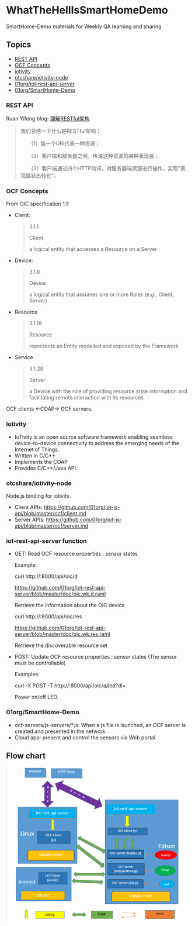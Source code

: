 # WhatTheHellIsSmartHomeDemo
SmartHome-Demo materials for Weekly QA learning and sharing

## Topics
* [REST API](http://www.ruanyifeng.com/blog/2011/09/restful.html)
* [OCF Concepts](https://openconnectivity.org/specs/OIC_Core_Specification_v1.1.1.pdf)
* [iotivity](https://www.iotivity.org/)
* [otcshare/iotivity-node](https://github.com/otcshare/iotivity-node)
* [01org/iot-rest-api-server](https://github.com/01org/iot-rest-api-server)
* [01org/SmartHome-Demo](https://github.com/01org/SmartHome-Demo)

### REST API
Ruan Yifeng blog: [理解RESTful架构](http://www.ruanyifeng.com/blog/2011/09/restful.html)
> 我们总结一下什么是RESTful架构：
>
>　　（1）每一个URI代表一种资源；
>
>　　（2）客户端和服务器之间，传递这种资源的某种表现层；
>
>　　（3）客户端通过四个HTTP动词，对服务器端资源进行操作，实现"表现层状态转化"。

### OCF Concepts
From OIC specification 1.1:
* Client:
  > 3.1.1
  >
  > Client
  >
  > a logical entity that accesses a Resource on a Server

* Device:
  > 3.1.6
  > 
  > Device
  >
  > a logical entity that assumes one or more Roles (e.g., Client, Server)

* Resource
  > 3.1.19
  >
  > Resource
  >
  > represents an Entity modelled and exposed by the Framework

* Service
  > 3.1.28
  >
  > Server
  >
  > a Device with the role of providing resource state information and facilitating remote interaction with its resources

OCF clients <-COAP-> OCF servers.

### Iotivity
* IoTivity is an open source software framework enabling seamless device-to-device connectivity to address the emerging needs of the Internet of Things.
* Written in C/C++
* Implements the COAP
* Provides C/C++/Java API.

### otcshare/iotivity-node
Node.js binding for iotivity.
* Client APIs: https://github.com/01org/iot-js-api/blob/master/ocf/client.md
* Server APIs: https://github.com/01org/iot-js-api/blob/master/ocf/server.md


### iot-rest-api-server function
* GET: Read OCF resource properties : sensor states

  Example:

  curl http://<where iot-rest-api-server is launched>:8000/api/oic/d
  
  https://github.com/01org/iot-rest-api-server/blob/master/doc/oic.wk.d.raml

  Retrieve the information about the OIC device

  curl http://<where iot-rest-api-server is launched>:8000/api/oic/res

  https://github.com/01org/iot-rest-api-server/blob/master/doc/oic.wk.res.raml

  Retrieve the discoverable resource set

* POST: Update OCF resource properties : sensor states (The sensor must be controllable)

  Examples:

  curl -X POST -T <JSON format file> http://<where iot-rest-api-server is launched>:8000/api/oic/a/led?di=<uuid> 

  Power on/off LED.

### 01org/SmartHome-Demo
* ocf-servers/js-servers/*.js: When a js file is launched, an OCF server is created and presented in the network.
* Cloud app: present and control the sensors via Web portal. 

## Flow chart
![](flow.png)
